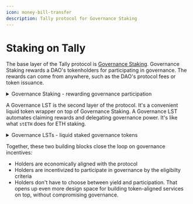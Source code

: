 ```yaml
---
icon: money-bill-transfer
description: Tally protocol for Governance Staking
---
```


# Staking on Tally

The base layer of the Tally protocol is [Governance Staking](https://github.com/withtally/govstaking/). Governance Staking rewards a DAO's tokenholders for participating in governance. The rewards can come from anywhere, such as the DAO's protocol fees or token issuance.

<details>

<summary>Governance Staking - rewarding governance participation</summary>

In Governance Staking, tokenholders may – and often must – use their staked tokens in governance. Staking supports – or even requires – that stakers delegate their staked tokens' voting power.

**Here's how it works:**

* The DAO decides on eligibility criteria for Governance Staking's rewards. For example, stakers might need to activate their voting power to be eligible.
* Tokenholders stake tokens to be eligible for staking rewards. Staking and unstaking is instant.
* The DAO sends rewards into its Governance Staking. For example, the DAO might route protocol fees to staker.
* Governance Staking distributes those rewards among stakers over time. Each staker's reward is proportional to their staked balance over time.
* Stakers set a beneficiary, such as themselves. The beneficiary can claim their accrued rewards at any time.

**Implementation details:**

* Governance Staking is an immutable contract with minimal governance. It does have two admin functions:
  * Adding new sources of reward
  * Changing the eligibility criteria
* Governance Staking is out-of-the-box compatible with existing \`ERC20Votes\` governance tokens. It supports \`ERC20Votes\` delegation with the "surrogate factory" pattern. Governance Staking creates a surrogate contract for each delegate. It delegates voting power in each surrogate to the delegate.
* Whenever Governance Staking receives rewards, it distributes them over a period of time. Distributing over time gives unstaked tokenholders a chance to stake. A smooth schedule also minimizes discontinuities from flash staking.
* The Governance Staking contract builds on [UniStaker](https://github.com/uniswapfoundation/UniStaker). Unistaker is based on Syntheix's [StakingRewards](https://github.com/Synthetixio/synthetix/blob/develop/contracts/StakingRewards.sol).

![](<../.gitbook/assets/governance-staking (1) (1).png>)

**FAQ**

**Where do rewards come from?**

Rewards can come from anywhere. The most common sources are 1) protocol revenue and 2) issuance of the protocol's native token from treasury and/or inflation.

**What are rewards denominated in?**

Rewards can be in any ERC20 token or tokens. Each token has to be whitelisted by the DAO to prevent spam and griefing.

</details>

A Governance LST is the second layer of the protocol. It's a convenient liquid token wrapper on top of Governance Staking. A Governance LST automates claiming rewards and delegating governance power. It's like what `stETH` does for ETH staking.

<details>

<summary>Governance LSTs - liquid staked governance tokens</summary>

A Governance LST is the easiest way to get rewards from Governance Staking.

The staking system starts from one key insight: holders shouldn't have to choose between participating in governance and rewards! If they do, most of them will choose yield.

If most tokens aren't active in governance, that undermines the DAO. Low participation ends in one of two failure modes. Either the DAO freezes because it has too few votes to pass proposals, or someone launches a 51% governance attack.

The Governance LST solves this problem by having a default strategy for activating governance tokens. If the Governance LST holder doesn't activate their voting power, the default strategy will.

**Here's how a Governance LST works:**

* A holder can stake their \`TOKEN\` balance to receive that many \`stTOKEN\`.
* Optionally, the holder can delegate their voting power
* The \`stTOKEN\` contract deposits \`TOKEN\` in Governance Staking. \`stTOKEN\` assigns the voting power to the holder's chosen delegate, if any. Otherwise, it assigns the voting power using the delegation strategy
* The delegation strategy is configured by \`TOKEN\` governance. This keeps the default voting power aligned with the DAO and mitigates capture risk.
* The \`stTOKEN\` contract claims Governance Staking rewards daily.
* The rewards are auctioned off for more \`TOKEN\`, which is added to each user's staked position. e.g. a balance of \`100 stTOKEN\` might become \`100.5 stTOKEN\`.
* Holders can redeem their \`stTOKEN\` 1:1 for the underlying \`TOKEN\` at any time.

**FAQ**:

**Can the LST participate in governance?**

Yes! The LST can delegate its voting power directly, like a normal governance token. If the holder doesn't delegate the votes, the LST uses the delegation strategy instead. That way, LST voting power is always active in governance.&#x20;

**Is there liquidity risk of LST vs the underlying token?**

Liquidity risk is minimal, because unstaking is instant. If there is a price difference between TOKEN and stTOKEN, arbitrageurs can arbitrage it away.

**Can Governance LSTs be used in restaking and DeFi?**

Yes, that's one of the primary motivations. LST holders can have it all. They can participate in governance, earn rewards for doing so, and use their position as collateral. The LST is a rebasing token, but it's easy to wrap it into a non-rebasing LST.

**Who approves the default delegation strategy(s)?**

The underlying governance does. e.g. Arbitrum governance would pick the delegation strategy for \`stARB\`. If Arbitrum governance does not approve one, Tally Protocol's governance picks a default.

**Is there risk of delegation strategies capturing governance?**

Delegation strategies have no special powers that might present a danger. Token holders are free to change delegation strategies at any time. Poorly implemented delegation strategies do not pose a feedback loop danger. In the worst case, users withdraw their tokens or delegate them by hand.

</details>

Together, these two building blocks close the loop on governance incentives:

* Holders are economically aligned with the protocol
* Holders are incentivized to participate in governance by the eligibilty criteria
* Holders don't have to choose between yield and participation. That opens up even more design space for building token-aligned services on top, without compromising governance.

